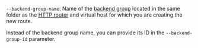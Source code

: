 `--backend-group-name`: Name of the [backend group](../../../application-load-balancer/concepts/backend-group.md) located in the same folder as the [HTTP router](../../../application-load-balancer/concepts/http-router.md) and virtual host for which you are creating the new route.

Instead of the backend group name, you can provide its ID in the `--backend-group-id` parameter.